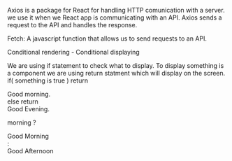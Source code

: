 Axios is a package for React for handling HTTP comunication with a server. we use it when we React app is communicating with an API. Axios sends a request to the API and handles the response.

Fetch: A javascript function that allows us to send requests to an API.

Conditional rendering - Conditional displaying

We are using if statement to check what to display.
To display something is a component we are using return statment which will display on the screen.
if( something is true )
    return<div>Good morning. </div>
else
    return<div> Good Evening. </div>


morning ? <div> Good Morning </div> : <div>Good Afternoon</div>